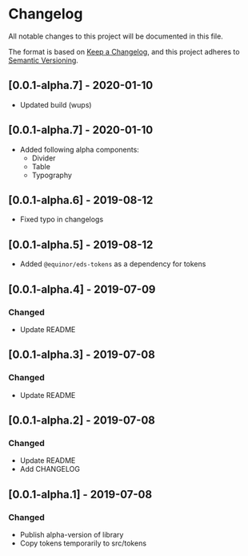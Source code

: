 # Changelog

All notable changes to this project will be documented in this file.

The format is based on [Keep a Changelog](https://keepachangelog.com/en/1.0.0/),
and this project adheres to [Semantic Versioning](https://semver.org/spec/v2.0.0.html).

## [0.0.1-alpha.7] - 2020-01-10

- Updated build (wups)

## [0.0.1-alpha.7] - 2020-01-10

- Added following alpha components:
  - Divider
  - Table
  - Typography

## [0.0.1-alpha.6] - 2019-08-12

- Fixed typo in changelogs

## [0.0.1-alpha.5] - 2019-08-12

- Added `@equinor/eds-tokens` as a dependency for tokens

## [0.0.1-alpha.4] - 2019-07-09

### Changed

- Update README

## [0.0.1-alpha.3] - 2019-07-08

### Changed

- Update README

## [0.0.1-alpha.2] - 2019-07-08

### Changed

- Update README
- Add CHANGELOG

## [0.0.1-alpha.1] - 2019-07-08

### Changed

- Publish alpha-version of library
- Copy tokens temporarily to src/tokens
